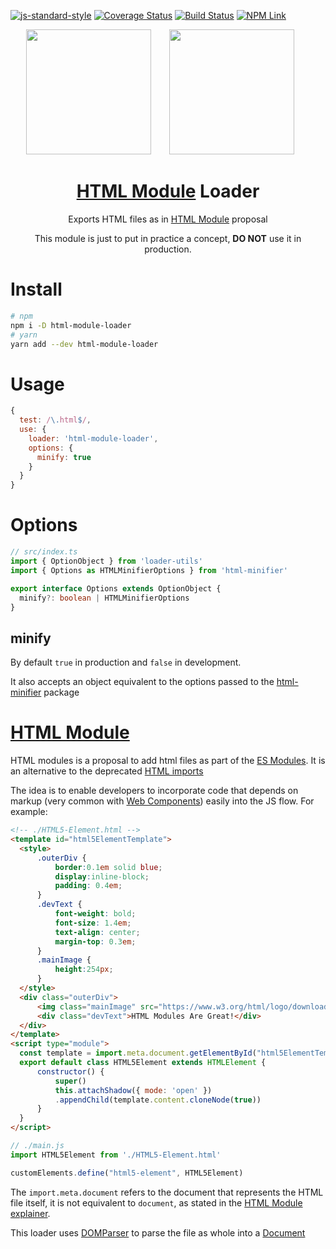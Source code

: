 [![js-standard-style](https://img.shields.io/badge/code%20style-standard-brightgreen.svg)](http://standardjs.com)
[![Coverage Status](https://coveralls.io/repos/github/bsunderhus/html-module-loader/badge.svg?branch=master)](https://coveralls.io/github/bsunderhus/html-module-loader?branch=master)
[![Build Status](https://travis-ci.com/bsunderhus/html-module-loader.svg?branch=master)](https://travis-ci.com/bsunderhus/html-module-loader)
[![NPM Link](https://badgen.net/npm/v/html-module-loader)](https://www.npmjs.com/package/html-module-loader)

<div align="center">
  <img width="200" height="200" src="https://worldvectorlogo.com/logos/html5.svg">
  <a href="https://github.com/webpack/webpack">
    <img width="200" height="200" vspace="" hspace="25"
      src="https://worldvectorlogo.com/logos/webpack.svg">
  </a>
  <h1>
  <a rel="noopener" target="_blank" href="https://github.com/w3c/webcomponents/blob/gh-pages/proposals/html-modules-explainer.md">HTML Module</a> Loader
  </h1>
  <p>Exports HTML files as in <a rel="noopener" target="_blank" href="https://github.com/w3c/webcomponents/blob/gh-pages/proposals/html-modules-explainer.md">HTML Module</a> proposal<p>
  <p>
    This module is just to put in practice a concept, <strong>DO NOT</strong> use it in production.
  </p>
</div>

# Install

```bash
# npm
npm i -D html-module-loader
# yarn
yarn add --dev html-module-loader
```

# Usage

```js
{
  test: /\.html$/,
  use: {
    loader: 'html-module-loader',
    options: {
      minify: true
    }
  }
}
```

# Options

```ts
// src/index.ts
import { OptionObject } from 'loader-utils'
import { Options as HTMLMinifierOptions } from 'html-minifier'

export interface Options extends OptionObject {
  minify?: boolean | HTMLMinifierOptions
}
```

## minify

By default `true` in production and `false` in development.

It also accepts an object equivalent to the options passed to the [html-minifier](html-minifier-options) package

# [HTML Module][html-module-explainer]

HTML modules is a proposal to add html files as part of the [ES Modules](https://hacks.mozilla.org/2018/03/es-modules-a-cartoon-deep-dive/). It is an alternative to the deprecated [HTML imports](https://www.chromestatus.com/feature/5144752345317376)

The idea is to enable developers to incorporate code that depends on markup (very common with [Web Components](https://developer.mozilla.org/en-US/docs/Web/Web_Components)) easily into the JS flow. For example:

```html
<!-- ./HTML5-Element.html -->
<template id="html5ElementTemplate">
  <style>
      .outerDiv {
          border:0.1em solid blue;
          display:inline-block;
          padding: 0.4em;
      }
      .devText {
          font-weight: bold;
          font-size: 1.4em;
          text-align: center;
          margin-top: 0.3em;
      }
      .mainImage {
          height:254px;
      }
  </style>
  <div class="outerDiv">
      <img class="mainImage" src="https://www.w3.org/html/logo/downloads/HTML5_Logo_512.png" />
      <div class="devText">HTML Modules Are Great!</div>
  </div>
</template>
<script type="module">
  const template = import.meta.document.getElementById("html5ElementTemplate")
  export default class HTML5Element extends HTMLElement {
      constructor() {
          super()
          this.attachShadow({ mode: 'open' })
          .appendChild(template.content.cloneNode(true))
      }
  }
</script>
```

```js
// ./main.js
import HTML5Element from './HTML5-Element.html'

customElements.define("html5-element", HTML5Element)
```

The ```import.meta.document``` refers to the document that represents the HTML file itself, it is not equivalent to ```document```, as stated in the [HTML Module explainer][html-module-explainer].

This loader uses [DOMParser](https://developer.mozilla.org/en-US/docs/Web/API/DOMParser) to parse the file as whole into a [Document](https://developer.mozilla.org/en-US/docs/Web/API/Document)

[html-module-explainer]: https://github.com/w3c/webcomponents/blob/gh-pages/proposals/html-modules-explainer.md
[html-minifier-options]: https://github.com/kangax/html-minifier#options-quick-reference
